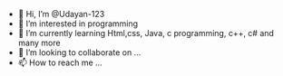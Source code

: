 - 👋 Hi, I’m @Udayan-123
- 👀 I’m interested in programming
- 🌱 I’m currently learning Html,css, Java, c programming, c++, c# and many more
- 💞️ I’m looking to collaborate on ...
- 📫 How to reach me ...

<!---
Udayan-123/Udayan-123 is a ✨ special ✨ repository because its `README.md` (this file) appears on your GitHub profile.
You can click the Preview link to take a look at your changes.
--->
